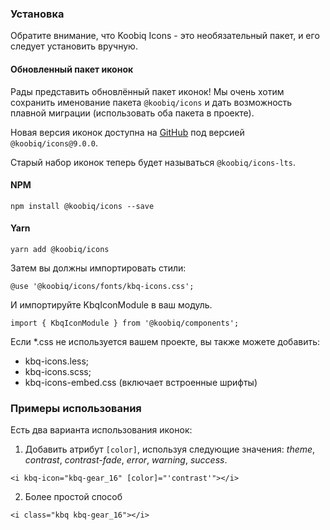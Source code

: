 ### Установка

Обратите внимание, что Koobiq Icons - это необязательный пакет, и его следует установить вручную.

#### Обновленный пакет иконок

Рады представить обновлённый пакет иконок!
Мы очень хотим сохранить именование пакета `@koobiq/icons` и дать возможность плавной миграции (использовать оба пакета в проекте).

Новая версия иконок доступна на [GitHub](https://github.com/koobiq/icons) под версией `@koobiq/icons@9.0.0`.

Старый набор иконок теперь будет называться `@koobiq/icons-lts`.

#### NPM

```
npm install @koobiq/icons --save
```

#### Yarn

```
yarn add @koobiq/icons
```

Затем вы должны импортировать стили:

```
@use '@koobiq/icons/fonts/kbq-icons.css';
```

И импортируйте KbqIconModule в ваш модуль.

```
import { KbqIconModule } from '@koobiq/components';
```

Если \*.css не используется вашем проекте, вы также можете добавить:

-   kbq-icons.less;
-   kbq-icons.scss;
-   kbq-icons-embed.css (включает встроенные шрифты)

### Примеры использования

Есть два варианта использования иконок:

1. Добавить атрибут `[color]`, используя следующие значения: _theme_, _contrast_, _contrast-fade_, _error_, _warning_, _success_.

```
<i kbq-icon="kbq-gear_16" [color]="'contrast'"></i>
```

2. Более простой способ

```
<i class="kbq kbq-gear_16"></i>
```
